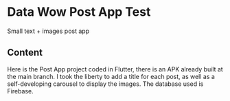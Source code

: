 # Data Wow Post App Test

Small text + images post app

## Content

Here is the Post App project coded in Flutter, there is an APK already built at the main branch. 
I took the liberty to add a title for each post, as well as a self-developing carousel to display the images.
The database used is Firebase.
